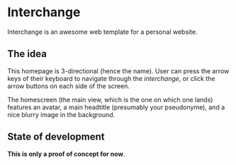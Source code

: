 # Interchange
Interchange is an awesome web template for a personal website.

## The idea
This homepage is 3-directional (hence the name). User can press the arrow keys of their keyboard to navigate through the *interchange*, or click the arrow buttons on each side of the screen.

The homescreen (the main view, which is the one on which one lands) features an avatar, a main headtitle (presumably your pseudonyme), and a nice blurry image in the background.

## State of development
**This is only a proof of concept for now**.
